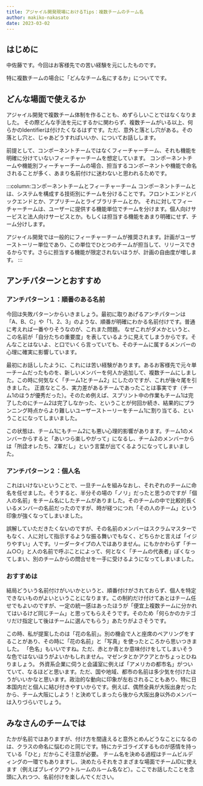 ```yaml
---
title: アジャイル開発現場におけるTips：複数チームのチーム名
author: makiko-nakasato
date: 2023-03-02
---
```


## はじめに

中佐藤です。今回はお客様先での苦い経験を元にしたものです。

特に複数チームの場合に「どんなチーム名にするか」についてです。

## どんな場面で使えるか

アジャイル開発で複数チーム体制を作ることも、めずらしいことではなくなりました。
その際どんな手法を元にするかに関わらず、複数チームがいる以上、何らかのIdentifierは付けたくなるはずです。ただ、意外と落とし穴がある。その落とし穴と、じゃあどうすればいいか、についてお話しします。

前提として、コンポーネントチームではなくフィーチャーチーム、それも機能を明確に分けていないフィーチャーチームを想定しています。
コンポーネントチームや機能別フィーチャーチームの場合、担当するコンポーネントや機能で命名されることが多く、あまり名前付けに迷わないと思われるためです。

:::column:コンポーネントチームとフィーチャーチーム
コンポーネントチームとは、システムを構成する技術別にチームを分けることです。フロントエンドとバックエンドとか、アプリチームとライブラリチームとか。
それに対してフィーチャーチームは、ユーザーに提供する機能単位でチームを分けます。個人向けサービスと法人向けサービスとか。もしくは担当する機能をあまり明確にせず、チーム分けします。

アジャイル開発では一般的にフィーチャーチームが推奨されます。計画がユーザーストーリー単位であり、この単位でひとつのチームが担当して、リリースできるからです。さらに担当する機能が限定されないほうが、計画の自由度が増します。
:::

## アンチパターンとおすすめ

### アンチパターン１：順番のある名前

今回は失敗パターンからいきましょう。最初に取りあげるアンチパターンは「A、B、C」や「1、2、3」のような、順番が明確にわかる名前付けです。普通に考えれば一番やりそうなのが、これまた問題。
なぜこれがダメかというと、この名前が「自分たちの重要度」を表しているように見えてしまうからです。そんなことはないよ、と口でいくら言っていても、そのチームに属するメンバーの心理に確実に影響しています。

最初にお話ししたように、これには苦い経験があります。あるお客様先で元々単一チームだったものを、新しいメンバーを何人か追加して、複数チームにしました。この時に何気なく「チーム1とチーム2」にしたのですが、これが後々尾を引きました。
正直なところ、実力差があるチームであったことは事実です（チーム1のほうが優秀だった）。そのため例えば、スプリント中の作業もチーム1は完了したのにチーム2は完了しなかった、ということが何回か続き、結果的にプランニング時点からより難しいユーザーストーリーをチーム1に割り当てる、ということになってしまいました。

この状態は、チーム1にもチーム2にも悪い心理的影響があります。チーム1のメンバーからすると「あいつら楽しやがって」になるし、チーム2のメンバーからは「所詮オレたち、2軍だし」という言葉が出てくるようになってしまいました。

### アンチパターン２：個人名

これはいけないということで、一旦チームを組みなおし、それぞれのチームに命名を任せました。そうすると、半分その場の「ノリ」だったと思うのですが「個人の名前」をチーム名にしたチームがありました。そのチームの中で比較的長くいるメンバーの名前だったのですが、時が経つにつれ「その人のチーム」という印象が強くなってしまいました。

誤解していただきたくないのですが、その名前のメンバーはスクラムマスターでもなく、人に対して指示するような振る舞いでもなく、どちらかと言えば「イジりやすい」人です。リーダータイプの人ではありません。にもかかわらず「チーム○○」と人の名前で呼ぶことによって、何となく「チームの代表者」ぽくなってしまい、別のチームからの問合せを一手に受けるようになってしまいました。

### おすすめは

結局どういう名前付けがいいかというと、順番付けがされておらず、個人を特定できないものがよいということになります。この制約だけ付けてあとはチーム任せでもよいのですが、一定の統一感はあったほうが「便宜上複数チームに分かれてはいるけど同じチーム」と思ってもらえそうです。そのため「何らかのカテゴリだけ指定して後はチームに選んでもらう」あたりがよさそうです。

この時、私が提案したのは「花の名前」。別の機会で人と座席のペアリングをすることがあり、その時に「花の名前」と「写真」を使ったところから思いつきました。
「色名」もいいですね。ただ、赤とか青とか意味付けをしてしまいそうな色ではないほうがよいかもしれません。マゼンタとかアクアとかちょっとひねりましょう。
外資系企業に伺うと会議室に例えば「アメリカの都市名」がついていて、なるほどと思います。ただ、国や地域、都市の名前は多少気を付けたほうがいいかなと思います。政治的な動向に印象が左右されることもあり、特に日本国内だと個人に結び付きやすいからです。例えば、偶然全員が大阪出身だったから、チーム大阪にしよう！と決めてしまったら後から大阪出身以外のメンバーは入りづらいでしょう。

## みなさんのチームでは

たかが名前ではありますが、付け方を間違えると意外とめんどうなことになるのは、クラスの命名に悩むのと同じです。特にカテゴライズするものが感情を持っている「ひと」だからこそ注意が必要。
チーム名を決める過程はチームビルディングの一環でもありますし、決めたらそれをさまざまな場面でチームIDに使えます（例えばブレイクアウトルームのルーム名など）。ここでお話したことを念頭に入れつつ、名前付けを楽しんでください。
